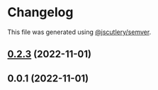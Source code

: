 # Changelog

This file was generated using [@jscutlery/semver](https://github.com/jscutlery/semver).

## [0.2.3](https://github.com/JvRok/monorepoex/compare/numberGenServe-0.2.2...numberGenServe-0.2.3) (2022-11-01)

## 0.0.1 (2022-11-01)
